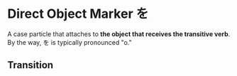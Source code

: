 # Direct Object Marker を
A case particle that attaches to **the object that receives the transitive verb**. By the way, を is typically pronounced "o."

## Transition
[TODO: get examples? are these naturally covered by the definition of "direct object?"]: #